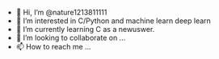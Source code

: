 - 👋 Hi, I’m @nature1213811111
- 👀 I’m interested in C/Python and machine learn deep learn
- 🌱 I’m currently learning C as a newuswer.
- 💞️ I’m looking to collaborate on ...
- 📫 How to reach me ...

<!---
nature1213811111/nature1213811111 is a ✨ special ✨ repository because its `README.md` (this file) appears on your GitHub profile.
You can click the Preview link to take a look at your changes.
--->
